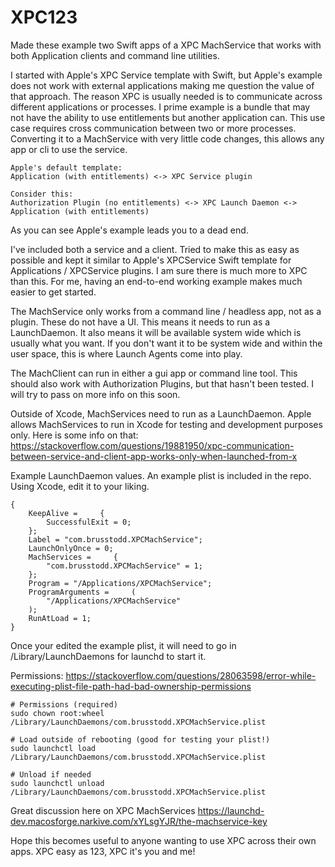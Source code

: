 # XPC123

Made these example two Swift apps of a XPC MachService that works with both Application clients and command line utilities. 

I started with Apple's XPC Service template with Swift, but Apple's example does not work with external applications making me question the value of that approach. The reason XPC is usually needed is to communicate across different applications or processes. I prime example is a bundle that may not have the ability to use entitlements but another application can. This use case requires cross communication between two or more processes. Converting it to a MachService with very little code changes, this allows any app or cli to use the service.

```
Apple's default template:
Application (with entitlements) <-> XPC Service plugin
```


```
Consider this:
Authorization Plugin (no entitlements) <-> XPC Launch Daemon <-> Application (with entitlements)
```

As you can see Apple's example leads you to a dead end.

I've included both a service and a client. Tried to make this as easy as possible and kept it similar to Apple's XPCService Swift template for Applications / XPCService plugins. I am sure there is much more to XPC than this. For me, having an end-to-end working example makes much easier to get started.

The MachService only works from a command line / headless app, not as a plugin. These do not have a UI. This means it needs to run as a LaunchDaemon. It also means it will be available system wide which is usually what you want. If you don't want it to be system wide and within the user space, this is where Launch Agents come into play.

The MachClient can run in either a gui app or command line tool. This should also work with Authorization Plugins, but that hasn't been tested. I will try to pass on more info on this soon.

Outside of Xcode, MachServices need to run as a LaunchDaemon. Apple allows MachServices to run in Xcode for testing and development purposes only. Here is some info on that: https://stackoverflow.com/questions/19881950/xpc-communication-between-service-and-client-app-works-only-when-launched-from-x

Example LaunchDaemon values. An example plist is included in the repo. Using Xcode, edit it to your liking.

```
{
    KeepAlive =     {
        SuccessfulExit = 0;
    };
    Label = "com.brusstodd.XPCMachService";
    LaunchOnlyOnce = 0;
    MachServices =     {
        "com.brusstodd.XPCMachService" = 1;
    };
    Program = "/Applications/XPCMachService";
    ProgramArguments =     (
        "/Applications/XPCMachService"
    );
    RunAtLoad = 1;
}
```


Once your edited the example plist, it will need to go in /Library/LaunchDaemons for launchd to start it. 

Permissions:
https://stackoverflow.com/questions/28063598/error-while-executing-plist-file-path-had-bad-ownership-permissions

```
# Permissions (required)
sudo chown root:wheel /Library/LaunchDaemons/com.brusstodd.XPCMachService.plist

# Load outside of rebooting (good for testing your plist!)
sudo launchctl load /Library/LaunchDaemons/com.brusstodd.XPCMachService.plist

# Unload if needed 
sudo launchctl unload /Library/LaunchDaemons/com.brusstodd.XPCMachService.plist
```

Great discussion here on XPC MachServices
https://launchd-dev.macosforge.narkive.com/xYLsgYJR/the-machservice-key

Hope this becomes useful to anyone wanting to use XPC across their own apps.
XPC easy as 123, XPC it's you and me!


